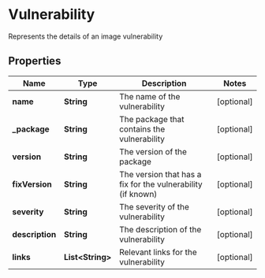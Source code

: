 

# Vulnerability

Represents the details of an image vulnerability

## Properties

| Name | Type | Description | Notes |
|------------ | ------------- | ------------- | -------------|
|**name** | **String** | The name of the vulnerability |  [optional] |
|**_package** | **String** | The package that contains the vulnerability |  [optional] |
|**version** | **String** | The version of the package |  [optional] |
|**fixVersion** | **String** | The version that has a fix for the vulnerability (if known) |  [optional] |
|**severity** | **String** | The severity of the vulnerability |  [optional] |
|**description** | **String** | The description of the vulnerability |  [optional] |
|**links** | **List&lt;String&gt;** | Relevant links for the vulnerability |  [optional] |



